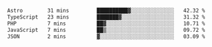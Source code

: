<!--START_SECTION:waka-->

```txt
Astro        31 mins         ██████████▓░░░░░░░░░░░░░░   42.32 %
TypeScript   23 mins         ███████▓░░░░░░░░░░░░░░░░░   31.32 %
PHP          7 mins          ██▓░░░░░░░░░░░░░░░░░░░░░░   10.71 %
JavaScript   7 mins          ██▒░░░░░░░░░░░░░░░░░░░░░░   09.72 %
JSON         2 mins          ▓░░░░░░░░░░░░░░░░░░░░░░░░   03.09 %
```

<!--END_SECTION:waka-->
